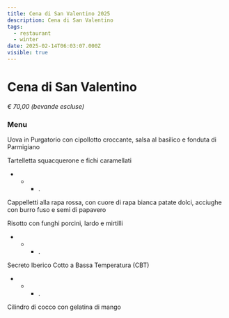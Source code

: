 ```yaml
---
title: Cena di San Valentino 2025
description: Cena di San Valentino
tags:
  - restaurant
  - winter
date: 2025-02-14T06:03:07.000Z
visible: true
---
```


# Cena di San Valentino

*€ 70,00 (bevande escluse)*

### Menu

Uova in Purgatorio con cipollotto croccante, salsa al basilico e fonduta di Parmigiano

Tartelletta squacquerone e fichi caramellati

 * * * .  

Cappelletti alla rapa rossa, con cuore di rapa bianca patate dolci, acciughe con burro fuso e semi di papavero

Risotto con funghi porcini, lardo e mirtilli

 * * * .

Secreto Iberico Cotto a Bassa Temperatura (CBT)

 * * * .

Cilindro di cocco con gelatina di mango
